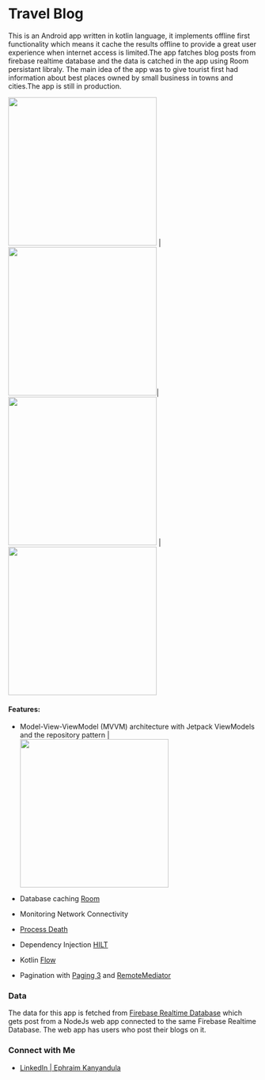 # Travel Blog
This is an Android app written in kotlin language, it implements offline first functionality which means it  cache the results offline to provide a great user experience when internet access is limited.The app fatches blog posts from firebase realtime database and the data is catched in the app using Room persistant libraly. The main idea of the app was to give tourist first had information about best places owned by small business in towns and cities.The app is still in production.

<img src="https://firebasestorage.googleapis.com/v0/b/travelmantics-6a12f.appspot.com/o/appImages%2FHome.jpg?alt=media&token=5091dbf7-b52a-4d8a-87b1-6bf4ed57b03c" width="300"/> | <img src="https://firebasestorage.googleapis.com/v0/b/travelmantics-6a12f.appspot.com/o/appImages%2FNetwork%20Not%20available.jpg?alt=media&token=144c5fae-f777-4ec1-8be6-008a8b02d940" width="300"/>|<img src="https://firebasestorage.googleapis.com/v0/b/travelmantics-6a12f.appspot.com/o/appImages%2FSearch.jpg?alt=media&token=13fb5ec7-86b4-43e7-b4b6-94867e6d7b05" width="300"/> | <img src="https://firebasestorage.googleapis.com/v0/b/travelmantics-6a12f.appspot.com/o/appImages%2FBookMark.jpg?alt=media&token=2c75ebbb-5b38-4e8e-abe5-673468942238" width="300"/>


#### Features:
- Model-View-ViewModel (MVVM) architecture with Jetpack ViewModels and the repository pattern
|  <img src="https://firebasestorage.googleapis.com/v0/b/travelmantics-6a12f.appspot.com/o/blog_images%2Fstructure.png?alt=media&token=7ee7d695-dfa9-475a-aaec-9f85e1248746" width="300"/> 

- Database caching [Room](https://developer.android.com/topic/libraries/architecture/room)
- Monitoring Network Connectivity
- [Process Death](https://medium.com/inloopx/android-process-kill-and-the-big-implications-for-your-app-1ecbed4921cb)
- Dependency Injection [HILT](https://dagger.dev/hilt/components.html)
- Kotlin [Flow](https://kotlin.github.io/kotlinx.coroutines/kotlinx-coroutines-core/kotlinx.coroutines.flow/)
- Pagination with [Paging 3](https://developer.android.com/topic/libraries/architecture/paging/v3-overview) and [RemoteMediator
](https://developer.android.com/rference/kotlin/androidx/paging/RemoteMediator)





### Data
 The data for this app is fetched from  [Firebase Realtime Database](https://www.raywenderlich.com/books/saving-data-on-android/v1.0/chapters/12-introduction-to-firebase-realtime-database) which gets post from a NodeJs web app connected to the same Firebase Realtime Database. The web app has users who post their blogs on it. 

### Connect with Me

- <a href = "https://www.linkedin.com/in/ephraim-kanyandula/">LinkedIn | Ephraim Kanyandula<a/>

